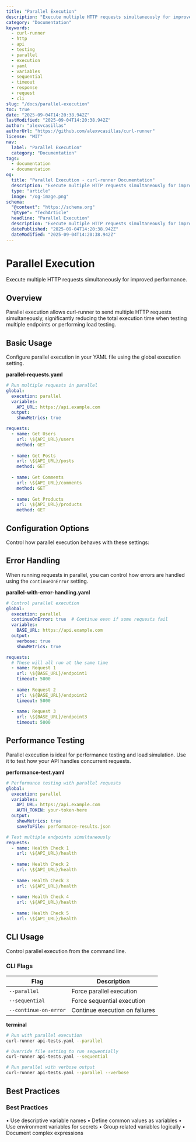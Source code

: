 ```yaml
---
title: "Parallel Execution"
description: "Execute multiple HTTP requests simultaneously for improved performance."
category: "Documentation"
keywords:
  - curl-runner
  - http
  - api
  - testing
  - parallel
  - execution
  - yaml
  - variables
  - sequential
  - timeout
  - response
  - request
  - cli
slug: "/docs/parallel-execution"
toc: true
date: "2025-09-04T14:20:38.942Z"
lastModified: "2025-09-04T14:20:38.942Z"
author: "alexvcasillas"
authorUrl: "https://github.com/alexvcasillas/curl-runner"
license: "MIT"
nav:
  label: "Parallel Execution"
  category: "Documentation"
tags:
  - documentation
  - documentation
og:
  title: "Parallel Execution - curl-runner Documentation"
  description: "Execute multiple HTTP requests simultaneously for improved performance."
  type: "article"
  image: "/og-image.png"
schema:
  "@context": "https://schema.org"
  "@type": "TechArticle"
  headline: "Parallel Execution"
  description: "Execute multiple HTTP requests simultaneously for improved performance."
  datePublished: "2025-09-04T14:20:38.942Z"
  dateModified: "2025-09-04T14:20:38.942Z"
---
```


# Parallel Execution

Execute multiple HTTP requests simultaneously for improved performance.

## Overview

Parallel execution allows curl-runner to send multiple HTTP requests simultaneously, significantly reducing the total execution time when testing multiple endpoints or performing load testing.

## Basic Usage

Configure parallel execution in your YAML file using the global execution setting.

**parallel-requests.yaml**

```yaml
# Run multiple requests in parallel
global:
  execution: parallel
  variables:
    API_URL: https://api.example.com
  output:
    showMetrics: true

requests:
  - name: Get Users
    url: \${API_URL}/users
    method: GET
    
  - name: Get Posts
    url: \${API_URL}/posts
    method: GET
    
  - name: Get Comments
    url: \${API_URL}/comments
    method: GET
    
  - name: Get Products
    url: \${API_URL}/products
    method: GET
```

## Configuration Options

Control how parallel execution behaves with these settings:

## Error Handling

When running requests in parallel, you can control how errors are handled using the `continueOnError` setting.

**parallel-with-error-handling.yaml**

```yaml
# Control parallel execution
global:
  execution: parallel
  continueOnError: true  # Continue even if some requests fail
  variables:
    BASE_URL: https://api.example.com
  output:
    verbose: true
    showMetrics: true

requests:
  # These will all run at the same time
  - name: Request 1
    url: \${BASE_URL}/endpoint1
    timeout: 5000
    
  - name: Request 2
    url: \${BASE_URL}/endpoint2
    timeout: 5000
    
  - name: Request 3
    url: \${BASE_URL}/endpoint3
    timeout: 5000
```

## Performance Testing

Parallel execution is ideal for performance testing and load simulation. Use it to test how your API handles concurrent requests.

**performance-test.yaml**

```yaml
# Performance testing with parallel requests
global:
  execution: parallel
  variables:
    API_URL: https://api.example.com
    AUTH_TOKEN: your-token-here
  output:
    showMetrics: true
    saveToFile: performance-results.json

# Test multiple endpoints simultaneously
requests:
  - name: Health Check 1
    url: \${API_URL}/health
    
  - name: Health Check 2
    url: \${API_URL}/health
    
  - name: Health Check 3
    url: \${API_URL}/health
    
  - name: Health Check 4
    url: \${API_URL}/health
    
  - name: Health Check 5
    url: \${API_URL}/health
```

## CLI Usage

Control parallel execution from the command line.

### CLI Flags

| Flag | Description |
| --- | --- |
| `--parallel` | Force parallel execution |
| `--sequential` | Force sequential execution |
| `--continue-on-error` | Continue execution on failures |

**terminal**

```bash
# Run with parallel execution
curl-runner api-tests.yaml --parallel

# Override file setting to run sequentially
curl-runner api-tests.yaml --sequential

# Run parallel with verbose output
curl-runner api-tests.yaml --parallel --verbose
```

## Best Practices

### Best Practices

• Use descriptive variable names
• Define common values as variables
• Use environment variables for secrets
• Group related variables logically
• Document complex expressions
